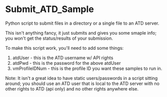 # Submit_ATD_Sample
Python script to submit files in a directory or a single file to an ATD server.

This isn't anything fancy, it just submits and gives you some smaple info; you won't get the status/results of your submission. 

To make this script work, you'll need to add some things:
1. atdUser - this is the ATD username w/ API rights
2. atdPwd - this is the password for the above atdUser
3. vmProfileIDNum - this is the profile ID you want these samples to run in. 

Note: It isn't a great idea to have static users/passwords in a script sitting around; you should use an ATD user that is local to the ATD server with no other rights to ATD (api only) and no other rights anywhere else.
